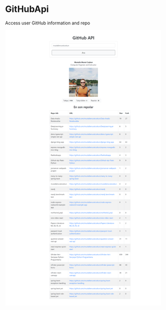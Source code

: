 # GitHubApi
Access user GitHub information and repo

![GitHubApi](https://github.com/yy34/GitHubApi/blob/main/screens.png)

